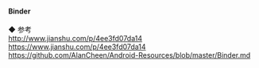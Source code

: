 #### Binder  

◆ 参考  
http://www.jianshu.com/p/4ee3fd07da14  
https://www.jianshu.com/p/4ee3fd07da14  
https://github.com/AlanCheen/Android-Resources/blob/master/Binder.md  


